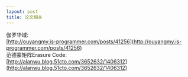 ```yaml
---
layout: post
title: 论文相关
---
```


伽罗华域:<br>
[http://ouyangmy.is-programmer.com/posts/41256](http://ouyangmy.is-programmer.com/posts/41256)
<br>
范德蒙矩阵Erasure Code:<br>
[http://alanwu.blog.51cto.com/3652632/1406312](http://alanwu.blog.51cto.com/3652632/1406312)
<br>